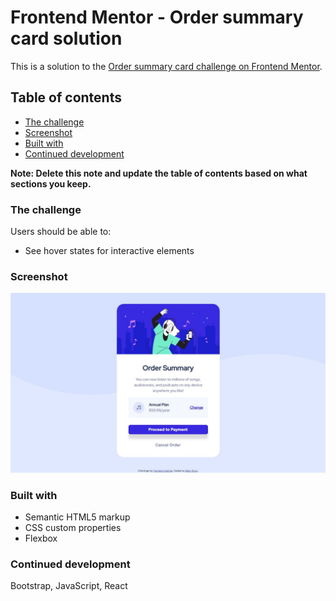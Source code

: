 # Frontend Mentor - Order summary card solution

This is a solution to the [Order summary card challenge on Frontend Mentor](https://www.frontendmentor.io/challenges/order-summary-component-QlPmajDUj).

## Table of contents

 - [The challenge](#the-challenge)
 - [Screenshot](#screenshot)
 - [Built with](#built-with)
 - [Continued development](#continued-development)

**Note: Delete this note and update the table of contents based on what sections you keep.**

### The challenge

Users should be able to:

- See hover states for interactive elements

### Screenshot

![](./screenshot.jpg)

### Built with

- Semantic HTML5 markup
- CSS custom properties
- Flexbox

### Continued development

Bootstrap, JavaScript, React
